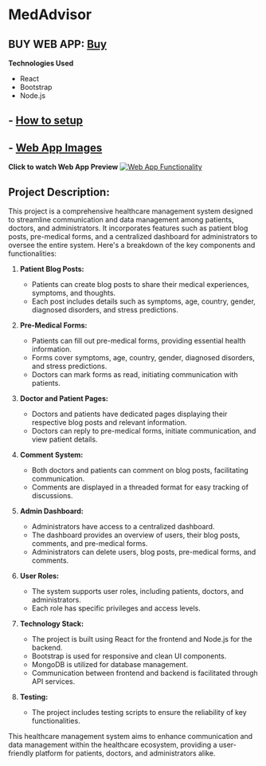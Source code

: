 # MedAdvisor

## BUY WEB APP: [**Buy**](https://www.buymeacoffee.com/apophis04/e/188504)

**Technologies Used**
- React
- Bootstrap
- Node.js

## - [How to setup](https://github.com/apophis04/WebApp/blob/main/How_to_Run.md)
## - [Web App Images](https://github.com/apophis04/WebApp/tree/main/Project%20Overview/New%20folder)
**Click to watch Web App Preview** [![Web App Functionality ](https://github.com/apophis04/WebApp/assets/114154279/332dc274-1b64-4e58-a573-b1daf4273ee6)](https://www.veed.io/view/41a3b4cb-ab5b-4787-ad54-02ac1761cd52?panel=share)

## **Project Description:**

This project is a comprehensive healthcare management system designed to streamline communication and data management among patients, doctors, and administrators. It incorporates features such as patient blog posts, pre-medical forms, and a centralized dashboard for administrators to oversee the entire system. Here's a breakdown of the key components and functionalities:

1. **Patient Blog Posts:**
   - Patients can create blog posts to share their medical experiences, symptoms, and thoughts.
   - Each post includes details such as symptoms, age, country, gender, diagnosed disorders, and stress predictions.

2. **Pre-Medical Forms:**
   - Patients can fill out pre-medical forms, providing essential health information.
   - Forms cover symptoms, age, country, gender, diagnosed disorders, and stress predictions.
   - Doctors can mark forms as read, initiating communication with patients.

3. **Doctor and Patient Pages:**
   - Doctors and patients have dedicated pages displaying their respective blog posts and relevant information.
   - Doctors can reply to pre-medical forms, initiate communication, and view patient details.

4. **Comment System:**
   - Both doctors and patients can comment on blog posts, facilitating communication.
   - Comments are displayed in a threaded format for easy tracking of discussions.

5. **Admin Dashboard:**
   - Administrators have access to a centralized dashboard.
   - The dashboard provides an overview of users, their blog posts, comments, and pre-medical forms.
   - Administrators can delete users, blog posts, pre-medical forms, and comments.

6. **User Roles:**
   - The system supports user roles, including patients, doctors, and administrators.
   - Each role has specific privileges and access levels.

7. **Technology Stack:**
   - The project is built using React for the frontend and Node.js for the backend.
   - Bootstrap is used for responsive and clean UI components.
   - MongoDB is utilized for database management.
   - Communication between frontend and backend is facilitated through API services.

8. **Testing:**
   - The project includes testing scripts to ensure the reliability of key functionalities.

This healthcare management system aims to enhance communication and data management within the healthcare ecosystem, providing a user-friendly platform for patients, doctors, and administrators alike.


